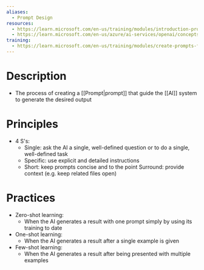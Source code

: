 ```yaml
---
aliases:
  - Prompt Design
resources:
  - https://learn.microsoft.com/en-us/training/modules/introduction-prompt-engineering-with-github-copilot/
  - https://learn.microsoft.com/en-us/azure/ai-services/openai/concepts/prompt-engineering
training:
  - https://learn.microsoft.com/en-us/training/modules/create-prompts-for-generative-ai-training-tools/
---
```

# Description
- The process of creating a [[Prompt|prompt]] that guide the [[AI]] system to generate the desired output
# Principles
- 4 S's:
	- Single: ask the AI a single, well-defined question or to do a single, well-defined task
	- Specific: use explicit and detailed instructions
	- Short: keep prompts concise and to the point
	  Surround: provide context (e.g. keep related files open)
# Practices
- Zero-shot learning:
	- When the AI generates a result with one prompt simply by using its training to date
- One-shot learning:
	- When the AI generates a result after a single example is given
- Few-shot learning:
	- When the AI generates a result after being presented with multiple examples